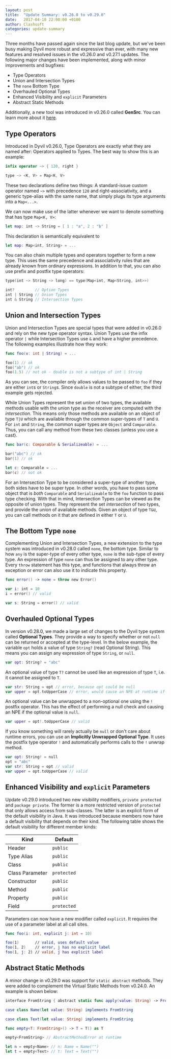 ```yaml
---
layout: post
title:  "Update Summary: v0.26.0 to v0.29.0"
date:   2017-04-10 22:00:00 +0100
author: Clashsoft
categories: update-summary
---
```


Three months have passed again since the last blog update, but we've been busy making Dyvil more robust and expressive
than ever, with many new features and resolved issues in the v0.26.0 and v0.27.1 updates. The following major changes
have been implemented, along with minor improvements and bugfixes:

- Type Operators
- Union and Intersection Types
- The `none` Bottom Type
- Overhauled Optional Types
- Enhanced Visibility and `explicit` Parameters
- Abstract Static Methods

Additionally, a new tool was introduced in v0.26.0 called **GenSrc**. You can learn more about it
[here](https://dyvil.gitbooks.io/dyvil-language-reference/content/tools/gensrc.html). 

## Type Operators

Introduced in Dyvil v0.26.0, Type Operators are exactly what they are named after: Operators applied to Types. The best
way to show this is an example:

```swift
infix operator ~> { 120, right }

type ~> <K, V> = Map<K, V>
```

These two declarations define two things:
A standard-issue custom operator named `~>` with precedence `120` and right-associativity, and
a generic type-alias with the same name, that simply plugs its type arguments into a `Map<...>`.

We can now make use of the latter whenever we want to denote something that has type `Map<K, V>`:

```swift
let map: int ~> String = [ 1 : "a", 2 : "b" ]
```

This declaration is semantically equivalent to

```swift
let map: Map<int, String> = ...
```

You can also chain multiple types and operators together to form a new type. This uses the same precedence and associativity
rules that are already known from ordinary expressions. In addition to that, you can also use prefix and postfix type
operators:

```swift
type(int ~> String ~> long) == type(Map<int, Map<String, int>>)

int?         // Option Types
int | String // Union Types
int & String // Intersection Types
```

## Union and Intersection Types

Union and Intersection Types are special types that were added in v0.26.0 and rely on the new type operator syntax.
Union Types use the infix operator `|` while Intersection Types use `&` and have a higher precedence. The following
examples illustrate how they work:

```swift
func foo(v: int | String) = ...

foo(1) // ok
foo("ab") // ok
foo(1.5) // not ok - double is not a subtype of int | String
```

As you can see, the compiler only allows values to be passed to `foo` if they are either `int`s or `String`s. Since
`double` is not a subtype of either, the third example gets rejected.

While Union Types represent the set *union* of two types, the available methods usable with the union type as the receiver
are computed with the *intersection*. This means only those methods are available on an object of type `T|U` which are
available through the common super-types of `T` and `U`. For `int` and `String`, the common super types are `Object` and
`Comparable`. Thus, you can call any method from these two classes (unless you use a cast).

```swift
func bar(c: Comparable & Serializeable) = ...

bar("abc") // ok
bar(1) // ok

let c: Comparable = ...
bar(c) // not ok
```

For an Intersection Type to be considered a super-type of another type, both sides have to be super type. In other words,
you have to pass some object that is *both* `Comparable` and `Serializeable` to the `foo` function to pass type checking.
With that in mind, Intersection Types can be viewed as the opposite of union types. They represent the set *intersection*
of two types, and provide the *union* of available methods. Given an object of type `T&U`, you can call methods on it
that are defined in either `T` or `U`.

## The Bottom Type `none`

Complementing Union and Intersection Types, a new extension to the type system was introduced in v0.28.0 called `none`,
the bottom type. Similar to how `any` is the super-type of every other type, `none` is the sub-type of every type.
An expression of type `none` can thus be assigned to any other type. Every `throw` statement has this type, and functions
that always throw an exception or error can also use it to indicate this property.

```swift
func error() -> none = throw new Error()

var i: int = 10
i = error() // valid

var s: String = error() // valid
```

## Overhauled Optional Types

In version v0.28.0, we made a large set of changes to the Dyvil type system called **Optional Types**. They provide
a way to specify whether or not `null` can be returned or accepted at the type-level. In the below example, the variable
`opt` holds a value of type `String?` (read Optional String). This means you can assign any expression of type `String`,
or `null`.

```swift
var opt: String? = "abc"
```

An optional value of type `T?` cannot be used like an expression of type `T`, i.e. it cannot be assigned to `T`.
 
```swift
var str: String = opt // error, because opt could be null
var upper = opt.toUpperCase // error, would cause an NPE at runtime if opt == null 
```

An optional value can be unwrapped to a non-optional one using the `!` postfix operator. This has the effect of
performing a null check and causing an NPE if the optional value is `null`.

```swift
var upper = opt!.toUpperCase // valid
```

If you know something will rarely actually be `null` or don't care about runtime errors, you can use an **Implicitly
Unwrapped Optional Type**. It uses the postfix type operator `!` and automatically performs calls to the `!` unwrap
method.

```swift
var opt: String! = null
opt = "abc"
var str: String = opt // valid
var upper = opt.toUpperCase // valid
```

## Enhanced Visibility and `explicit` Parameters

Update v0.29.0 introduced two new visibility modifiers, `private protected` and `package private`. The former is
a more restricted version of `protected` that only allows access from sub-classes. The latter is an explicit form
of the default visibility in Java. It was introduced because members now have a default visibility that depends on their
kind. The following table shows the default visibility for different member kinds:

| Kind            | Default     |
|-----------------|-------------|
| Header          | `public`    |
| Type Alias      | `public`    |
| Class           | `public`    |
| Class Parameter | `protected` |
| Constructor     | `public`    |
| Method          | `public`    |
| Property        | `public`    |
| Field           | `protected` |

Parameters can now have a new modifier called `explicit`. It requires the use of a parameter label at all call sites.

```swift
func foo(i: int, explicit j: int = 10)

foo(1)       // valid, uses default value
foo(1, 2)    // error, j has no explicit label
foo(1, j: 2) // valid, j has explicit label
```

## Abstract Static Methods

A minor change in v0.29.0 was support for `static abstract` methods. They were added to complement the Virtual Static
Methods from v0.24.0. An example is shown below:

```swift
interface FromString { abstract static func apply(value: String) -> FromString }

case class Name(let value: String) implements FromString

case class Text(let value: String) implements FromString

func empty<T: FromString>() -> T = T() as T

empty<FromString> // AbstractMethodError at runtime

let n = empty<Name> // n: Name = Name("")
let t = empty<Text> // t: Text = Text("")
```
